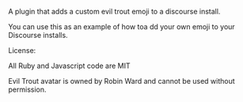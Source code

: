 A plugin that adds a custom evil trout emoji to a discourse install.

You can use this as an example of how toa dd your own emoji to
your Discourse installs.

License:

All Ruby and Javascript code are MIT

Evil Trout avatar is owned by Robin Ward and cannot be used without
permission.

